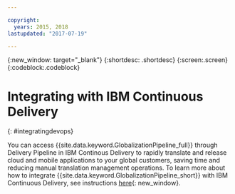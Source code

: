 ```yaml
---

copyright:
  years: 2015, 2018
lastupdated: "2017-07-19"

---
```


{:new_window: target="_blank"}
{:shortdesc: .shortdesc}
{:screen:.screen}
{:codeblock:.codeblock}

# Integrating with IBM Continuous Delivery
{: #integratingdevops}


You can access {{site.data.keyword.GlobalizationPipeline_full}} through Delivery Pipeline in IBM Continous Delivery to rapidly translate and release cloud and mobile applications to your global customers, saving time and reducing manual translation management operations. To learn more about how to integrate {{site.data.keyword.GlobalizationPipeline_short}} with IBM Continuous Delivery, see instructions [here](https://www.ibm.com/blogs/bluemix/2017/06/integrating-globalization-pipeline-devops/){: new_window}.


